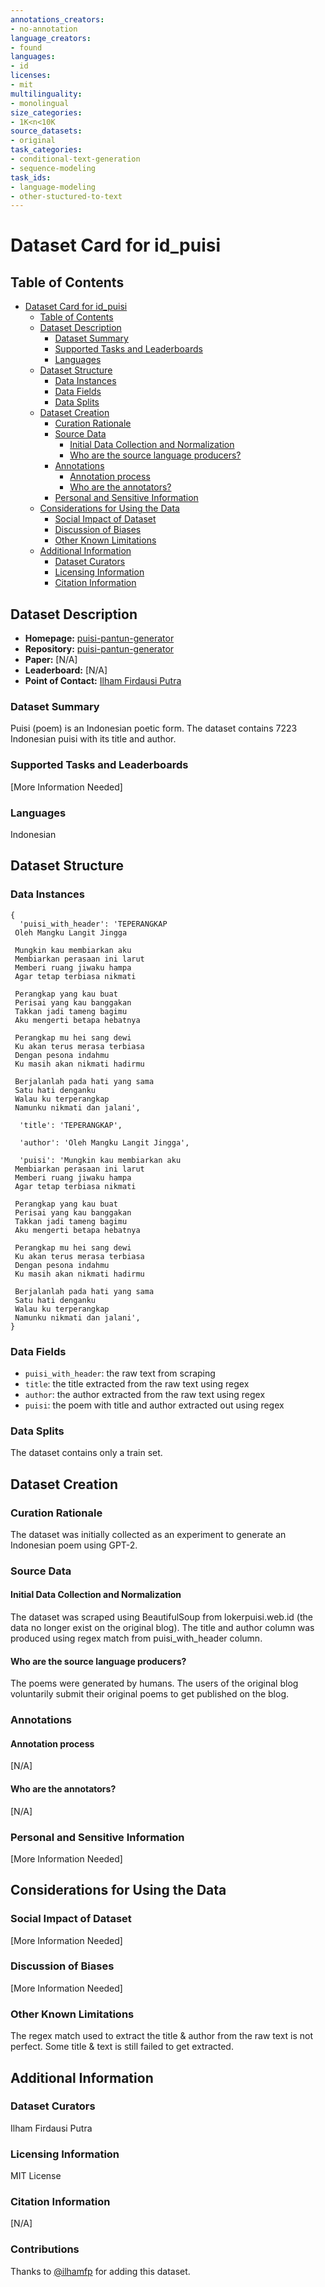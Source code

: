 ```yaml
---
annotations_creators:
- no-annotation
language_creators:
- found
languages:
- id
licenses:
- mit
multilinguality:
- monolingual
size_categories:
- 1K<n<10K
source_datasets:
- original
task_categories:
- conditional-text-generation
- sequence-modeling
task_ids:
- language-modeling
- other-stuctured-to-text
---
```


# Dataset Card for id_puisi

## Table of Contents
- [Dataset Card for id_puisi](#dataset-card-for-id_puisi)
  - [Table of Contents](#table-of-contents)
  - [Dataset Description](#dataset-description)
    - [Dataset Summary](#dataset-summary)
    - [Supported Tasks and Leaderboards](#supported-tasks-and-leaderboards)
    - [Languages](#languages)
  - [Dataset Structure](#dataset-structure)
    - [Data Instances](#data-instances)
    - [Data Fields](#data-fields)
    - [Data Splits](#data-splits)
  - [Dataset Creation](#dataset-creation)
    - [Curation Rationale](#curation-rationale)
    - [Source Data](#source-data)
      - [Initial Data Collection and Normalization](#initial-data-collection-and-normalization)
      - [Who are the source language producers?](#who-are-the-source-language-producers)
    - [Annotations](#annotations)
      - [Annotation process](#annotation-process)
      - [Who are the annotators?](#who-are-the-annotators)
    - [Personal and Sensitive Information](#personal-and-sensitive-information)
  - [Considerations for Using the Data](#considerations-for-using-the-data)
    - [Social Impact of Dataset](#social-impact-of-dataset)
    - [Discussion of Biases](#discussion-of-biases)
    - [Other Known Limitations](#other-known-limitations)
  - [Additional Information](#additional-information)
    - [Dataset Curators](#dataset-curators)
    - [Licensing Information](#licensing-information)
    - [Citation Information](#citation-information)

## Dataset Description

- **Homepage:** [puisi-pantun-generator](https://github.com/ilhamfp/puisi-pantun-generator)
- **Repository:** [puisi-pantun-generator](https://github.com/ilhamfp/puisi-pantun-generator)
- **Paper:** [N/A]
- **Leaderboard:** [N/A]
- **Point of Contact:** [Ilham Firdausi Putra](ilhamfputra31@gmail.com)

### Dataset Summary

Puisi (poem) is an Indonesian poetic form. The dataset contains 7223 Indonesian puisi with its title and author.

### Supported Tasks and Leaderboards

[More Information Needed]

### Languages

Indonesian

## Dataset Structure

### Data Instances
```
{
  'puisi_with_header': 'TEPERANGKAP 
 Oleh Mangku Langit Jingga 
  
 Mungkin kau membiarkan aku 
 Membiarkan perasaan ini larut 
 Memberi ruang jiwaku hampa 
 Agar tetap terbiasa nikmati 
  
 Perangkap yang kau buat 
 Perisai yang kau banggakan 
 Takkan jadi tameng bagimu 
 Aku mengerti betapa hebatnya 
  
 Perangkap mu hei sang dewi 
 Ku akan terus merasa terbiasa 
 Dengan pesona indahmu 
 Ku masih akan nikmati hadirmu 
  
 Berjalanlah pada hati yang sama 
 Satu hati denganku 
 Walau ku terperangkap 
 Namunku nikmati dan jalani',

  'title': 'TEPERANGKAP',

  'author': 'Oleh Mangku Langit Jingga',

  'puisi': 'Mungkin kau membiarkan aku 
 Membiarkan perasaan ini larut 
 Memberi ruang jiwaku hampa 
 Agar tetap terbiasa nikmati 
  
 Perangkap yang kau buat 
 Perisai yang kau banggakan 
 Takkan jadi tameng bagimu 
 Aku mengerti betapa hebatnya 
  
 Perangkap mu hei sang dewi 
 Ku akan terus merasa terbiasa 
 Dengan pesona indahmu 
 Ku masih akan nikmati hadirmu 
  
 Berjalanlah pada hati yang sama 
 Satu hati denganku 
 Walau ku terperangkap 
 Namunku nikmati dan jalani',
}
```
### Data Fields

- `puisi_with_header`: the raw text from scraping
- `title`: the title extracted from the raw text using regex
- `author`: the author extracted from the raw text using regex
- `puisi`: the poem with title and author extracted out using regex

### Data Splits

The dataset contains only a train set.

## Dataset Creation

### Curation Rationale

The dataset was initially collected as an experiment to generate an Indonesian poem using GPT-2.

### Source Data

#### Initial Data Collection and Normalization

The dataset was scraped using BeautifulSoup from lokerpuisi.web.id (the data no longer exist on the original blog). The title and author column was produced using regex match from puisi_with_header column.

#### Who are the source language producers?

The poems were generated by humans. The users of the original blog voluntarily submit their original poems to get published on the blog.

### Annotations

#### Annotation process

[N/A]

#### Who are the annotators?

[N/A]

### Personal and Sensitive Information

[More Information Needed]

## Considerations for Using the Data

### Social Impact of Dataset

[More Information Needed]

### Discussion of Biases

[More Information Needed]

### Other Known Limitations

The regex match used to extract the title & author from the raw text is not perfect. Some title & text is still failed to get extracted.

## Additional Information

### Dataset Curators

Ilham Firdausi Putra

### Licensing Information

MIT License

### Citation Information

[N/A]

### Contributions

Thanks to [@ilhamfp](https://github.com/ilhamfp) for adding this dataset.